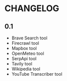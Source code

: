 CHANGELOG
=========

0.1
---

- Brave Search tool
- Firecrawl tool
- Mapbox tool
- OpenMeteo tool
- SerpApi tool
- Tavily tool
- Wikipedia tool
- YouTube Transcriber tool